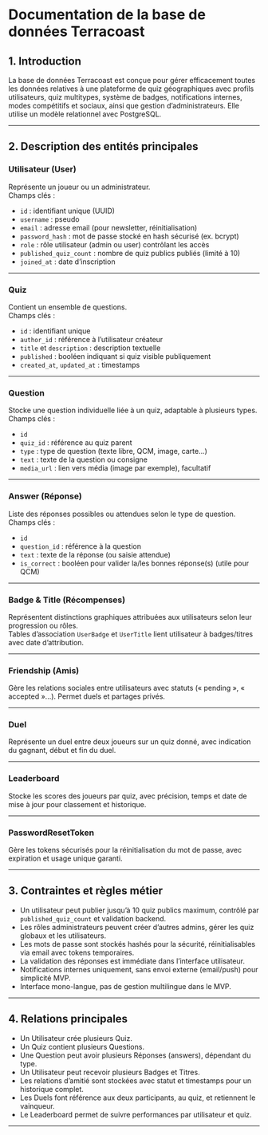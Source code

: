 # Documentation de la base de données Terracoast

## 1. Introduction

La base de données Terracoast est conçue pour gérer efficacement toutes les données relatives à une plateforme de quiz géographiques avec profils utilisateurs, quiz multitypes, système de badges, notifications internes, modes compétitifs et sociaux, ainsi que gestion d’administrateurs. Elle utilise un modèle relationnel avec PostgreSQL.

***

## 2. Description des entités principales

### Utilisateur (User)

Représente un joueur ou un administrateur.  
Champs clés :  
- `id` : identifiant unique (UUID)  
- `username` : pseudo  
- `email` : adresse email (pour newsletter, réinitialisation)  
- `password_hash` : mot de passe stocké en hash sécurisé (ex. bcrypt)  
- `role` : rôle utilisateur (admin ou user) contrôlant les accès  
- `published_quiz_count` : nombre de quiz publics publiés (limité à 10)  
- `joined_at` : date d’inscription  

***

### Quiz

Contient un ensemble de questions.  
Champs clés :  
- `id` : identifiant unique  
- `author_id` : référence à l’utilisateur créateur  
- `title` et `description` : description textuelle  
- `published` : booléen indiquant si quiz visible publiquement  
- `created_at`, `updated_at` : timestamps  

***

### Question

Stocke une question individuelle liée à un quiz, adaptable à plusieurs types.  
Champs clés :  
- `id`  
- `quiz_id` : référence au quiz parent  
- `type` : type de question (texte libre, QCM, image, carte...)  
- `text` : texte de la question ou consigne  
- `media_url` : lien vers média (image par exemple), facultatif  

***

### Answer (Réponse)

Liste des réponses possibles ou attendues selon le type de question.  
Champs clés :  
- `id`  
- `question_id` : référence à la question  
- `text` : texte de la réponse (ou saisie attendue)  
- `is_correct` : booléen pour valider la/les bonnes réponse(s) (utile pour QCM)  

***

### Badge & Title (Récompenses)

Représentent distinctions graphiques attribuées aux utilisateurs selon leur progression ou rôles.  
Tables d’association `UserBadge` et `UserTitle` lient utilisateur à badges/titres avec date d’attribution.

***

### Friendship (Amis)

Gère les relations sociales entre utilisateurs avec statuts (« pending », « accepted »...). Permet duels et partages privés.

***

### Duel

Représente un duel entre deux joueurs sur un quiz donné, avec indication du gagnant, début et fin du duel.

***

### Leaderboard

Stocke les scores des joueurs par quiz, avec précision, temps et date de mise à jour pour classement et historique.

***

### PasswordResetToken

Gère les tokens sécurisés pour la réinitialisation du mot de passe, avec expiration et usage unique garanti.

***

## 3. Contraintes et règles métier

- Un utilisateur peut publier jusqu’à 10 quiz publics maximum, contrôlé par `published_quiz_count` et validation backend.  
- Les rôles administrateurs peuvent créer d’autres admins, gérer les quiz globaux et les utilisateurs.  
- Les mots de passe sont stockés hashés pour la sécurité, réinitialisables via email avec tokens temporaires.  
- La validation des réponses est immédiate dans l’interface utilisateur.  
- Notifications internes uniquement, sans envoi externe (email/push) pour simplicité MVP.  
- Interface mono-langue, pas de gestion multilingue dans le MVP.

***

## 4. Relations principales

- Un Utilisateur crée plusieurs Quiz.  
- Un Quiz contient plusieurs Questions.  
- Une Question peut avoir plusieurs Réponses (answers), dépendant du type.  
- Un Utilisateur peut recevoir plusieurs Badges et Titres.  
- Les relations d’amitié sont stockées avec statut et timestamps pour un historique complet.  
- Les Duels font référence aux deux participants, au quiz, et retiennent le vainqueur.  
- Le Leaderboard permet de suivre performances par utilisateur et quiz.  

***
